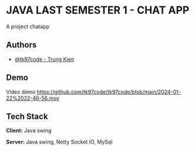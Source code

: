 
# JAVA LAST SEMESTER 1 - CHAT APP

A project chatapp


## Authors

- [@tk97code - Trung Kien](https://www.github.com/tk97code)


## Demo

Video demo
https://github.com/tk97code/tk97code/blob/main/2024-01-22%2022-46-56.mov

## Tech Stack

**Client:** Java swing

**Server:** Java swing, Netty Socket IO, MySql
